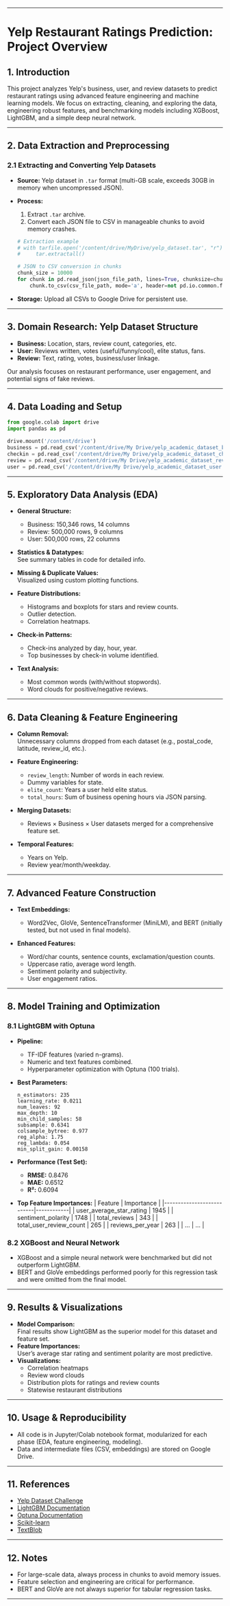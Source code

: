 
---

# Yelp Restaurant Ratings Prediction: Project Overview

## 1. Introduction

This project analyzes Yelp's business, user, and review datasets to predict restaurant ratings using advanced feature engineering and machine learning models. We focus on extracting, cleaning, and exploring the data, engineering robust features, and benchmarking models including XGBoost, LightGBM, and a simple deep neural network.

---

## 2. Data Extraction and Preprocessing

### 2.1 Extracting and Converting Yelp Datasets

- **Source:** Yelp dataset in `.tar` format (multi-GB scale, exceeds 30GB in memory when uncompressed JSON).
- **Process:**
  1. Extract `.tar` archive.
  2. Convert each JSON file to CSV in manageable chunks to avoid memory crashes.

  ```python
  # Extraction example
  # with tarfile.open('/content/drive/MyDrive/yelp_dataset.tar', "r") as tar:
  #     tar.extractall()
  
  # JSON to CSV conversion in chunks
  chunk_size = 10000
  for chunk in pd.read_json(json_file_path, lines=True, chunksize=chunk_size):
      chunk.to_csv(csv_file_path, mode='a', header=not pd.io.common.file_exists(csv_file_path), index=False)
  ```

- **Storage:** Upload all CSVs to Google Drive for persistent use.

---

## 3. Domain Research: Yelp Dataset Structure

- **Business:** Location, stars, review count, categories, etc.
- **User:** Reviews written, votes (useful/funny/cool), elite status, fans.
- **Review:** Text, rating, votes, business/user linkage.

Our analysis focuses on restaurant performance, user engagement, and potential signs of fake reviews.

---

## 4. Data Loading and Setup

```python
from google.colab import drive
import pandas as pd

drive.mount('/content/drive')
business = pd.read_csv('/content/drive/My Drive/yelp_academic_dataset_business.csv', nrows=500000)
checkin = pd.read_csv('/content/drive/My Drive/yelp_academic_dataset_checkin.csv', nrows=500000)
review = pd.read_csv('/content/drive/My Drive/yelp_academic_dataset_review.csv', nrows=500000)
user = pd.read_csv('/content/drive/My Drive/yelp_academic_dataset_user.csv', nrows=500000)
```

---

## 5. Exploratory Data Analysis (EDA)

- **General Structure:**  
  - Business: 150,346 rows, 14 columns  
  - Review: 500,000 rows, 9 columns  
  - User: 500,000 rows, 22 columns

- **Statistics & Datatypes:**  
  See summary tables in code for detailed info.

- **Missing & Duplicate Values:**  
  Visualized using custom plotting functions.

- **Feature Distributions:**  
  - Histograms and boxplots for stars and review counts.
  - Outlier detection.
  - Correlation heatmaps.

- **Check-in Patterns:**  
  - Check-ins analyzed by day, hour, year.
  - Top businesses by check-in volume identified.

- **Text Analysis:**  
  - Most common words (with/without stopwords).
  - Word clouds for positive/negative reviews.

---

## 6. Data Cleaning & Feature Engineering

- **Column Removal:**  
  Unnecessary columns dropped from each dataset (e.g., postal_code, latitude, review_id, etc.).

- **Feature Engineering:**  
  - `review_length`: Number of words in each review.
  - Dummy variables for state.
  - `elite_count`: Years a user held elite status.
  - `total_hours`: Sum of business opening hours via JSON parsing.

- **Merging Datasets:**  
  - Reviews × Business × User datasets merged for a comprehensive feature set.

- **Temporal Features:**  
  - Years on Yelp.
  - Review year/month/weekday.

---

## 7. Advanced Feature Construction

- **Text Embeddings:**  
  - Word2Vec, GloVe, SentenceTransformer (MiniLM), and BERT (initially tested, but not used in final models).

- **Enhanced Features:**  
  - Word/char counts, sentence counts, exclamation/question counts.
  - Uppercase ratio, average word length.
  - Sentiment polarity and subjectivity.
  - User engagement ratios.

---

## 8. Model Training and Optimization

### 8.1 LightGBM with Optuna

- **Pipeline:**  
  - TF-IDF features (varied n-grams).
  - Numeric and text features combined.
  - Hyperparameter optimization with Optuna (100 trials).

- **Best Parameters:**
  ```
  n_estimators: 235
  learning_rate: 0.0211
  num_leaves: 92
  max_depth: 10
  min_child_samples: 58
  subsample: 0.6341
  colsample_bytree: 0.977
  reg_alpha: 1.75
  reg_lambda: 0.054
  min_split_gain: 0.00158
  ```

- **Performance (Test Set):**
  - **RMSE:** 0.8476
  - **MAE:** 0.6512
  - **R²:** 0.6094

- **Top Feature Importances:**
  | Feature                   | Importance |
  |---------------------------|------------|
  | user_average_star_rating  | 1945       |
  | sentiment_polarity        | 1748       |
  | total_reviews             | 343        |
  | total_user_review_count   | 265        |
  | reviews_per_year          | 263        |
  | ...                       | ...        |

### 8.2 XGBoost and Neural Network

- XGBoost and a simple neural network were benchmarked but did not outperform LightGBM.
- BERT and GloVe embeddings performed poorly for this regression task and were omitted from the final model.

---

## 9. Results & Visualizations

- **Model Comparison:**  
  Final results show LightGBM as the superior model for this dataset and feature set.
- **Feature Importances:**  
  User’s average star rating and sentiment polarity are most predictive.
- **Visualizations:**  
  - Correlation heatmaps
  - Review word clouds
  - Distribution plots for ratings and review counts
  - Statewise restaurant distributions

---

## 10. Usage & Reproducibility

- All code is in Jupyter/Colab notebook format, modularized for each phase (EDA, feature engineering, modeling).
- Data and intermediate files (CSV, embeddings) are stored on Google Drive.

---

## 11. References

- [Yelp Dataset Challenge](https://www.yelp.com/dataset)
- [LightGBM Documentation](https://lightgbm.readthedocs.io/en/latest/)
- [Optuna Documentation](https://optuna.org/)
- [Scikit-learn](https://scikit-learn.org/)
- [TextBlob](https://textblob.readthedocs.io/en/dev/)

---

## 12. Notes

- For large-scale data, always process in chunks to avoid memory issues.
- Feature selection and engineering are critical for performance.
- BERT and GloVe are not always superior for tabular regression tasks.

---

